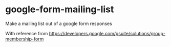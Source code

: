 # google-form-mailing-list
Make a mailing list out of a google form responses

With reference from https://developers.google.com/gsuite/solutions/group-membership-form
